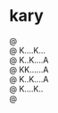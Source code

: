 # kary

@ <br/>
@ K....K...<br/>
@ K..K....A<br/>
@ KK......A<br/>
@ K..K....A<br/>
@ K....K..<br/>
@ <br/>

<!--
@ ......
@ K..K..@   @@   @ @
@ K.K..A @  @ @  @ @
@ KK...A@@  @@   @ @
@ K.K..A @  @ @   @
@ K..K.@ @  @ @   @
@ .....
-->


